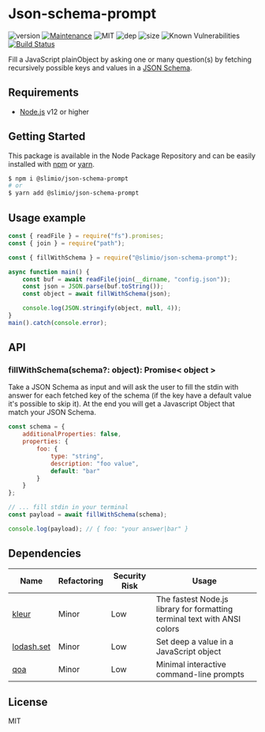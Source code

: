 # Json-schema-prompt
![version](https://img.shields.io/badge/dynamic/json.svg?url=https://raw.githubusercontent.com/SlimIO/json-schema-prompt/master/package.json&query=$.version&label=Version)
[![Maintenance](https://img.shields.io/badge/Maintained%3F-yes-green.svg)](https://github.com/SlimIO/json-schema-prompt/commit-activity)
![MIT](https://img.shields.io/github/license/mashape/apistatus.svg)
![dep](https://img.shields.io/david/SlimIO/json-schema-prompt)
![size](https://img.shields.io/bundlephobia/min/@slimio/json-schema-prompt)
![Known Vulnerabilities](https://img.shields.io/snyk/vulnerabilities/npm/@slimio/json-schema-prompt)
[![Build Status](https://travis-ci.com/SlimIO/json-schema-prompt.svg?branch=master)](https://travis-ci.com/SlimIO/json-schema-prompt)

Fill a JavaScript plainObject by asking one or many question(s) by fetching recursively possible keys and values in a [JSON Schema](https://json-schema.org/).

## Requirements
- [Node.js](https://nodejs.org/en/) v12 or higher

## Getting Started

This package is available in the Node Package Repository and can be easily installed with [npm](https://docs.npmjs.com/getting-started/what-is-npm) or [yarn](https://yarnpkg.com).

```bash
$ npm i @slimio/json-schema-prompt
# or
$ yarn add @slimio/json-schema-prompt
```

## Usage example
```js
const { readFile } = require("fs").promises;
const { join } = require("path");

const { fillWithSchema } = require("@slimio/json-schema-prompt");

async function main() {
    const buf = await readFile(join(__dirname, "config.json"));
    const json = JSON.parse(buf.toString());
    const object = await fillWithSchema(json);

    console.log(JSON.stringify(object, null, 4));
}
main().catch(console.error);
```

## API

### fillWithSchema(schema?: object): Promise< object >
Take a JSON Schema as input and will ask the user to fill the stdin with answer for each fetched key of the schema (if the key have a default value it's possible to skip it). At the end you will get a Javascript Object that match your JSON Schema.

```js
const schema = {
    additionalProperties: false,
    properties: {
        foo: {
            type: "string",
            description: "foo value",
            default: "bar"
        }
    }
};

// ... fill stdin in your terminal
const payload = await fillWithSchema(schema);

console.log(payload); // { foo: "your answer|bar" }

```

## Dependencies

|Name|Refactoring|Security Risk|Usage|
|---|---|---|---|
|[kleur](https://github.com/lukeed/kleur)|Minor|Low|The fastest Node.js library for formatting terminal text with ANSI colors|
|[lodash.set](https://github.com/lodash/lodash)|Minor|Low|Set deep a value in a JavaScript object|
|[qoa](https://github.com/klaussinani/qoa#readme)|Minor|Low|Minimal interactive command-line prompts|

## License
MIT
